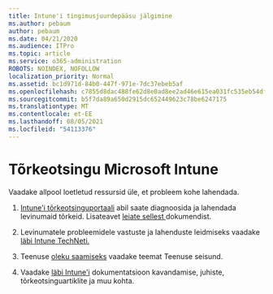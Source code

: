 ```yaml
---
title: Intune'i tingimusjuurdepääsu jälgimine
ms.author: pebaum
author: pebaum
ms.date: 04/21/2020
ms.audience: ITPro
ms.topic: article
ms.service: o365-administration
ROBOTS: NOINDEX, NOFOLLOW
localization_priority: Normal
ms.assetid: bc1d971d-84b0-447f-971e-7dc37ebeb5af
ms.openlocfilehash: c7855d8dac488fe62d8e0ad8ee2ad46e615ea031fc535eb54dfde9512c8921ea
ms.sourcegitcommit: b5f7da89a650d2915dc652449623c78be6247175
ms.translationtype: MT
ms.contentlocale: et-EE
ms.lasthandoff: 08/05/2021
ms.locfileid: "54113376"
---
```

# <a name="troubleshoot-issues-with-microsoft-intune"></a>Tõrkeotsingu Microsoft Intune

Vaadake allpool loetletud ressursid üle, et probleem kohe lahendada.
  
1. [Intune'i tõrkeotsinguportaali](https://devicemanagement.microsoft.com/#blade/Microsoft_Intune_DeviceSettings/TroubleshootBlade) abil saate diagnoosida ja lahendada levinumaid tõrkeid. Lisateavet [leiate sellest ](https://docs.microsoft.com/intune/help-desk-operators)dokumendist.
    
2. Levinumatele probleemidele vastuste ja lahenduste leidmiseks vaadake [läbi Intune TechNeti. ](https://social.technet.microsoft.com/forums/home?forum=microsoftintuneprod)
    
3. Teenuse [oleku saamiseks](https://portal.office.com/AdminPortal/Home#/servicehealth) vaadake teemat Teenuse seisund. 
    
4. Vaadake [läbi Intune'i](https://docs.microsoft.com/intune/) dokumentatsioon kavandamise, juhiste, tõrkeotsinguartiklite ja muu kohta. 
    

